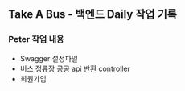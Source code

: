 ## Take A Bus - 백엔드 Daily 작업 기록

### Peter 작업 내용
- Swagger 설정파일
- 버스 정류장 공공 api 반환 controller
- 회원가입

